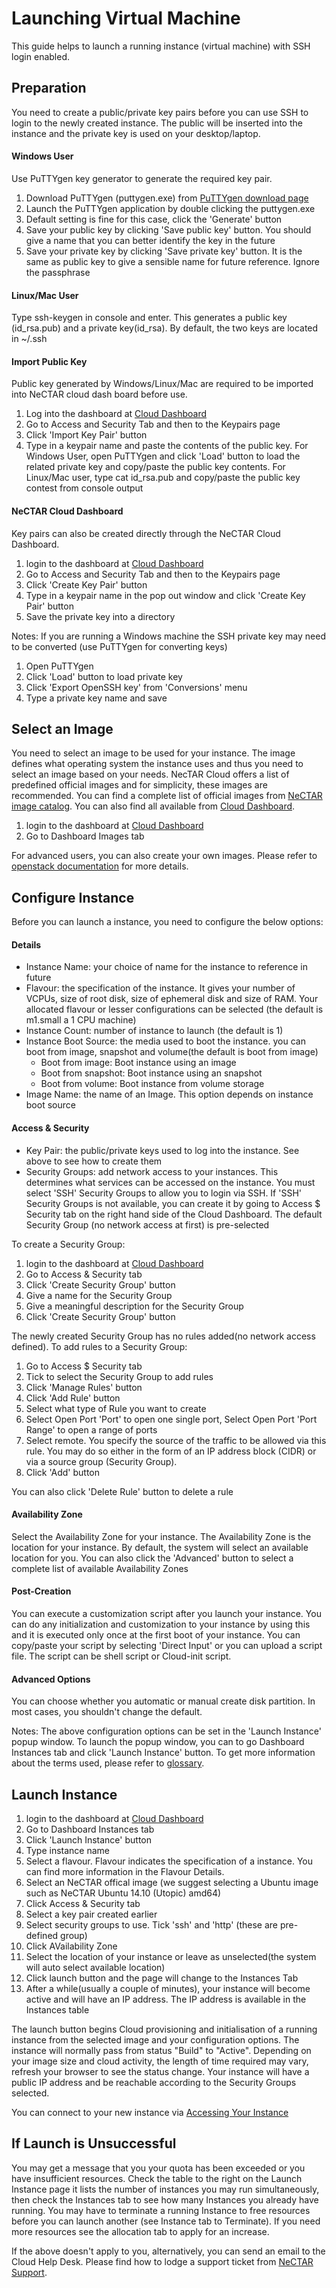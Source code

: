 # Launching Virtual Machine
This guide helps to launch a running instance (virtual machine) with SSH login enabled.

## Preparation
You need to create a public/private key pairs before you can use SSH to login to the newly created instance. The public will be inserted into the instance and the private key is used on your desktop/laptop.

#### Windows User
Use PuTTYgen key generator to generate the required key pair.
1. Download PuTTYgen (puttygen.exe) from [PuTTYgen download page][putty]
2. Launch the PuTTYgen application by double clicking the puttygen.exe
3. Default setting is fine for this case, click the 'Generate' button
4. Save your public key by clicking 'Save public key' button. You should give a name that you can better identify the key in the future
5. Save your private key by clicking 'Save private key' button. It is the same as public key to give a sensible name for future reference. Ignore the passphrase

#### Linux/Mac User
Type ssh-keygen in console and enter. This generates a public key (id_rsa.pub) and a private key(id_rsa). By default, the two keys are located in ~/.ssh

#### Import Public Key
Public key generated by Windows/Linux/Mac are required to be imported into NeCTAR cloud dash board before use.
1. Log into the dashboard at [Cloud Dashboard][dashboard]
2. Go to Access and Security Tab and then to the Keypairs page
3. Click 'Import Key Pair' button
4. Type in a keypair name and paste the contents of the public key. For Windows User, open PuTTYgen and click 'Load' button to load the related private key and copy/paste the public key contents. For Linux/Mac user, type cat id_rsa.pub and copy/paste the public key contest from console output

#### NeCTAR Cloud Dashboard
Key pairs can also be created directly through the NeCTAR Cloud Dashboard.
1. login to the dashboard at [Cloud Dashboard][dashboard]
2. Go to Access and Security Tab and then to the Keypairs page
3. Click 'Create Key Pair' button
4. Type in a keypair name in the pop out window and click 'Create Key Pair' button
5. Save the private key into a directory

Notes:
If you are running a Windows machine the SSH private key may need to be converted (use PuTTYgen for converting keys)
1. Open PuTTYgen
2. Click 'Load' button to load private key
3. Click 'Export OpenSSH key' from 'Conversions' menu
4. Type a private key name and save

## Select an Image
You need to select an image to be used for your instance. The image defines what operating system the instance uses and thus you need to select an image based on your needs. NecTAR Cloud offers a list of predefined official images and for simplicity, these images are recommended. You can find a complete list of official images from [NeCTAR image catalog][image]. You can also find all available from [Cloud Dashboard][dashboard].

1. login to the dashboard at [Cloud Dashboard][dashboard]
2. Go to Dashboard Images tab

For advanced users, you can also create your own images. Please refer to [openstack documentation][openstack image] for more details.

## Configure Instance
Before you can launch a instance, you need to configure the below options:

#### Details
* Instance Name: your choice of name for the instance to reference in future
* Flavour: the specification of the instance. It gives your number of VCPUs, size of root disk, size of ephemeral disk and size of RAM. Your allocated flavour or lesser configurations can be selected (the default is m1.small a 1 CPU machine)
* Instance Count: number of instance to launch (the default is 1)
* Instance Boot Source: the media used to boot the instance. you can boot from image, snapshot and volume(the default is boot from image)
  * Boot from image: Boot instance using an image
  * Boot from snapshot: Boot instance using an snapshot
  * Boot from volume: Boot instance from volume storage
* Image Name: the name of an Image. This option depends on instance boot source

#### Access & Security
* Key Pair: the public/private keys used to log into the instance. See above to see how to create them
* Security Groups: add network access to your instances. This determines what services can be accessed on the instance. You must select 'SSH' Security Groups to allow you to login via SSH. If 'SSH' Security Groups is not available, you can create it by going to Access $ Security tab on the right hand side of the Cloud Dashboard. The default Security Group (no network access at first) is pre-selected

To create a Security Group:
1. login to the dashboard at [Cloud Dashboard][dashboard]
2. Go to Access & Security tab
3. Click 'Create Security Group' button
4. Give a name for the Security Group
5. Give a meaningful description for the Security Group
6. Click 'Create Security Group' button

The newly created Security Group has no rules added(no network access defined).
To add rules to a Security Group:

1. Go to Access $ Security tab
2. Tick to select the Security Group to add rules
3. Click 'Manage Rules' button
4. Click 'Add Rule' button
5. Select what type of Rule you want to create
6. Select Open Port 'Port' to open one single port, Select Open Port 'Port Range' to open a range of ports
7. Select remote. You specify the source of the traffic to be allowed via this rule. You may do so either in the form of an IP address block (CIDR) or via a source group (Security Group).
8. Click 'Add' button

You can also click 'Delete Rule' button to delete a rule

#### Availability Zone

Select the Availability Zone for your instance. The Availability Zone is the location for your instance. By default, the system will select an available location for you. You can also click the 'Advanced' button to select a complete list of available Availability Zones

#### Post-Creation
You can execute a customization script after you launch your instance. You can do any initialization and customization to your instance by using this and it is executed only once at the first boot of your instance. You can copy/paste your script by selecting 'Direct Input' or you can upload a script file. The script can be shell script or Cloud-init script. 

#### Advanced Options
You can choose whether you automatic or manual create disk partition. In most cases, you shouldn't change the default.

Notes:
The above configuration options can be set in the 'Launch Instance' popup window. To launch the popup window, you can to go Dashboard Instances tab and click 'Launch Instance' button.
To get more information about the terms used, please refer to [glossary][glossary].

## Launch Instance
1. login to the dashboard at [Cloud Dashboard][dashboard]
2. Go to Dashboard Instances tab
3. Click 'Launch Instance' button
4. Type instance name
5. Select a flavour. Flavour indicates the specification of a instance. You can find more information in the Flavour Details.
6. Select an NeCTAR offical image (we suggest selecting a Ubuntu image such as NeCTAR Ubuntu 14.10 (Utopic) amd64)
7. Click Access & Security tab
8. Select a key pair created earlier
9. Select security groups to use. Tick 'ssh' and 'http' (these are pre-defined group)
10. Click AVailability Zone
11. Select the location of your instance or leave as unselected(the system will auto select available location)
12. Click launch button and the page will change to the Instances Tab
13. After a while(usually a couple of minutes), your instance will become active and will have an IP address. The IP address is available in the Instances table

The launch button begins Cloud provisioning and initialisation of a running instance from the selected image and your configuration options. The instance will normally pass from status "Build" to "Active". Depending on your image size and cloud activity, the length of time required may vary, refresh your browser to see the status change. Your instance will have a public IP address and be reachable according to the Security Groups selected. 

You can connect to your new instance via [Accessing Your Instance][accessing your instance]

## If Launch is Unsuccessful

You may get a message that you your quota has been exceeded or you have insufficient resources. Check the table to the right on the Launch Instance page it lists the number of instances you may run simultaneously, then check the Instances tab to see how many Instances you already have running. You may have to terminate a running Instance to free resources before you can launch another (see Instance tab to Terminate). If you need more resources see the allocation tab to apply for an increase.

If the above doesn't apply to you, alternatively, you can send an email to the Cloud Help Desk. Please find how to lodge a support ticket from [NeCTAR Support][nectar support].

[dashboard]: https://dashboard.rc.nectar.org.au
[putty]: http://www.chiark.greenend.org.uk/~sgtatham/putty/download.html
[image]: https://wiki.rc.nectar.org.au/wiki/Image_Catalog
[openstack image]: http://docs.openstack.org/image-guide/content/ch_creating_images_manually.html
[accessing your instance]: http://bla.bla.bla
[nectar support]: https://support.rc.nectar.org.au/docs/support
[glossary]: http://bla.bla.bla